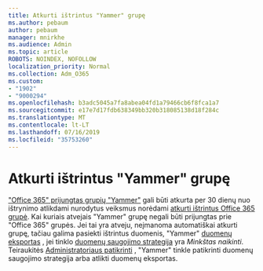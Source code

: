 ```yaml
---
title: Atkurti ištrintus "Yammer" grupę
ms.author: pebaum
author: pebaum
manager: mnirkhe
ms.audience: Admin
ms.topic: article
ROBOTS: NOINDEX, NOFOLLOW
localization_priority: Normal
ms.collection: Adm_O365
ms.custom:
- "1902"
- "9000294"
ms.openlocfilehash: b3adc5045a7fa8abea04fd1a79466cb6f8fca1a7
ms.sourcegitcommit: e17e7d17fdb638349bb320b318085138d18f284c
ms.translationtype: MT
ms.contentlocale: lt-LT
ms.lasthandoff: 07/16/2019
ms.locfileid: "35753260"
---
```

# <a name="restore-a-deleted-yammer-group"></a>Atkurti ištrintus "Yammer" grupę

["Office 365" prijungtas grupių "Yammer"](https://docs.microsoft.com/yammer/manage-yammer-groups/yammer-and-office-365-groups) gali būti atkurta per 30 dienų nuo ištrynimo atlikdami nurodytus veiksmus norėdami [atkurti ištrintus Office 365 grupė](https://support.office.com/article/restore-a-deleted-office-365-group-b7c66b59-657a-4e1a-8aa0-8163b1f4eb54).
Kai kuriais atvejais "Yammer" grupę negali būti prijungtas prie "Office 365" grupės. Jei tai yra atveju, neįmanoma automatiškai atkurti grupę, tačiau galima pasiekti ištrintus duomenis, "Yammer" [duomenų eksportas](https://docs.microsoft.com/yammer/manage-security-and-compliance/export-yammer-enterprise-data) , jei tinklo [duomenų saugojimo strategija](https://docs.microsoft.com/yammer/manage-security-and-compliance/manage-data-compliance) yra *Minkštas naikinti*. Teiraukitės [Administratoriaus patikrinti](https://docs.microsoft.com/yammer/manage-yammer-users/manage-yammer-admins) , "Yammer" tinkle patikrinti duomenų saugojimo strategija arba atlikti duomenų eksportas.
